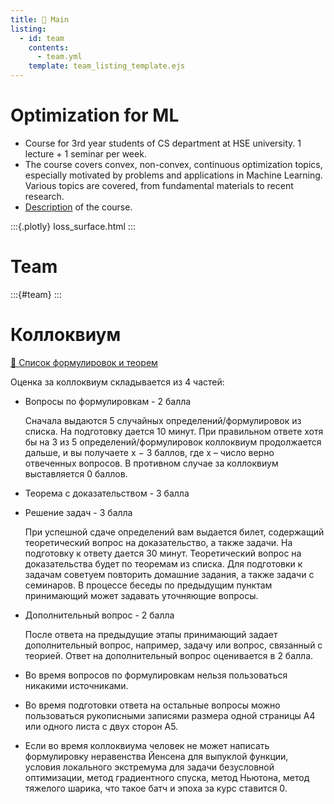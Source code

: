 ```yaml
---
title: 🏡 Main
listing:
  - id: team
    contents: 
      - team.yml
    template: team_listing_template.ejs
---
```


# Optimization for ML

* Course for 3rd year students of CS department at HSE university. 1 lecture + 1 seminar per week.
* The course covers convex, non-convex, continuous optimization topics, especially motivated by problems and applications in Machine Learning. Various topics are covered, from fundamental materials to recent research.
* [Description](/lectures/lec_0/lec_0.pdf) of the course.

:::{.plotly} 
loss_surface.html
:::

# Team
:::{#team}
:::

# Коллоквиум

[📜 Список формулировок и теорем](exam/exam.pdf)

Оценка за коллоквиум складывается из 4 частей: 
    
* Вопросы по формулировкам - 2 балла

    Сначала выдаются 5 случайных определений/формулировок из списка. На подготовку дается 10 минут. При правильном ответе хотя бы на 3 из 5 определений/формулировок коллоквиум продолжается дальше, и вы получаете x − 3 баллов, где x – число верно отвеченных вопросов. В противном случае за коллоквиум выставляется 0 баллов.
* Теорема с доказательством - 3 балла 
* Решение задач - 3 балла

    При успешной сдаче определений вам выдается билет, содержащий теоретический вопрос на доказательство, а также задачи. На подготовку к ответу дается 30 минут. Теоретический вопрос на доказательства будет по теоремам из списка. Для подготовки к задачам советуем повторить домашние задания, а также задачи с семинаров. В процессе беседы по предыдущим пунктам принимающий может задавать уточняющие вопросы.
* Дополнительный вопрос - 2 балла

    После ответа на предыдущие этапы принимающий задает дополнительный вопрос, например, задачу или вопрос, связанный с теорией. Ответ на дополнительный вопрос оценивается в 2 балла.

* Во время вопросов по формулировкам нельзя пользоваться никакими источниками.
* Во время подготовки ответа на остальные вопросы можно пользоваться рукописными записями размера одной страницы А4 или одного листа с двух сторон А5.
* Если во время коллоквиума человек не может написать формулировку неравенства Йенсена для выпуклой функции, условия локального экстремума для задачи безусловной оптимизации, метод градиентного спуска, метод Ньютона, метод тяжелого шарика, что такое батч и эпоха за курс ставится 0.

